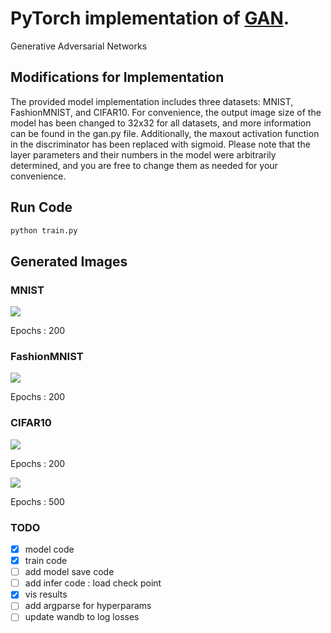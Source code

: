 # PyTorch implementation of [GAN](https://arxiv.org/abs/1406.2661).
Generative Adversarial Networks


## Modifications for Implementation
The provided model implementation includes three datasets: MNIST, FashionMNIST, and CIFAR10. For convenience, the output image size of the model has been changed to 32x32 for all datasets, and more information can be found in the gan.py file. 
Additionally, the maxout activation function in the discriminator has been replaced with sigmoid. 
Please note that the layer parameters and their numbers in the model were arbitrarily determined, and you are free to change them as needed for your convenience.


## Run Code

```python
python train.py
```


## Generated Images
### MNIST
<img src=results\mnist\200_gif_results_mnist.gif>

Epochs : 200

### FashionMNIST
<img src=results\fashion\200_gif_results_fashion.gif>

Epochs : 200

### CIFAR10
<img src=results\cifar10\200_gif_results_cifar10.gif>

Epochs : 200

<img src=results\cifar10\500_gif_results_cifar10.gif>

Epochs : 500

### TODO
- [x] model code
- [x] train code
- [ ] add model save code
- [ ] add infer code : load check point
- [x] vis results
- [ ] add argparse for hyperparams
- [ ] update wandb to log losses 
